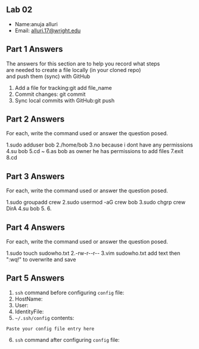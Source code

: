 ## Lab 02

- Name:anuja alluri
- Email: alluri.17@wright.edu

## Part 1 Answers

The answers for this section are to help you record what steps  
are needed to create a file locally (in your cloned repo)  
and push them (sync) with GitHub

1. Add a file for tracking:git add file_name
2. Commit changes: git commit
3. Sync local commits with GitHub:git push

## Part 2 Answers

For each, write the command used or answer the question posed.

1.sudo adduser bob
2./home/bob
3.no because i dont have any permissions
4.su bob
5.cd ~
6.as bob as owner he has permissions to add files
7.exit
8.cd

## Part 3 Answers

For each, write the command used or answer the question posed.

1.sudo groupadd crew
2.sudo usermod -aG crew bob
3.sudo chgrp crew DirA
4.su bob 
5.
6.

## Part 4 Answers

For each, write the command used or answer the question posed.

1.sudo touch sudowho.txt
2.-rw-r--r--
3.vim sudowho.txt
add text then ":wq!" to overwrite and save

## Part 5 Answers

1. `ssh` command before configuring `config` file:
2. HostName:
3. User:
4. IdentityFile:
5. `~/.ssh/config` contents:

```
Paste your config file entry here
```

6. `ssh` command after configuring `config` file:
